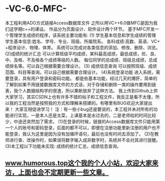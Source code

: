 # -VC-6.0-MFC-
本工程利用ADO方式链接Access数据库文件
之所以用VC++6.0做MFC是因为我们这学期c++的课设。
作品分为页面设计、软件设计两个环节。
基于MFC开发一个管理学生成绩的程序，该系统主要功能有:
(1) 学生基本信息和学生成绩的管理
学生基本信息:姓名、学号、专业、班级、所属院系。
各科成绩:高数、英语、VC+ +程序设计、物理、体育。
系统可以完成对各类信息的添加、修改、删除、浏览。
(2)成绩的统计汇总
可以计算班级平均成绩，某科最高成绩，最低成绩，优、良、中、及格、不及格各个成绩等级的人数。
每位同学的总成绩、班级总成绩，总成绩排名等。可以自己根据需要合理设计。
(3) 成绩信息查询
可以按照班级、成绩范围、科目等查询。可以自己根据需要合理设计。
(4)系统登录功能
进入系统，需要登录，具有用户登录和密码功能。
都是些基本功能，经过几天的爆肝，简单的了解到如果不用链接数据库文件的方式话，对于存储和删除一类的操作要用到链表，我个人数据结构学的很渣，所以果断放弃了这种方法。
我上传到Github上供大家学习，其实CSDN上也有许多不错的帖子和工程文件，我反正是看不太懂，所以我的工程当然是按照我的方式和理解来搭建的。有哪里有BUG欢迎大家提出来！
大家互相促进学习！
注：有一些小bug还是要说的，本工程并未对所有的功能进行实现，一是本人还是太菜，上课基本是水过去的，二是老师给的时间比较少，中途还突然加了需求。
(1)在登录的时候，链接的Access数据库文件只能用第一个人的账号和密码登录，后面的都不可以，即便在注册功能里新注册的用户也不能登录，我认为这里是因为没有加循环语句，最后也没有时间去添加了。
(2)在教师进行查、改操作时，如果误将数字输入成非数字时，系统并不会对其进行提醒。
(3)本工程以下功能未实现:
成绩的统计汇总，成绩信息查询。
## www.humorous.top这个我的个人小站，欢迎大家来访，上面也会不定期更新一些文章。
